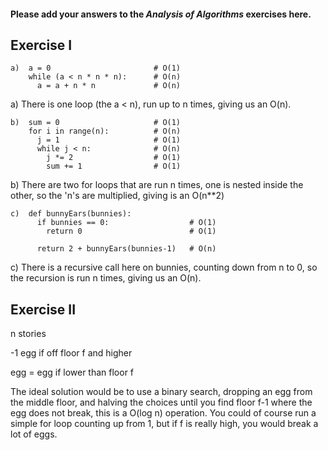 #### Please add your answers to the ***Analysis of  Algorithms*** exercises here.

## Exercise I

```
a)  a = 0                       # O(1)
    while (a < n * n * n):      # O(n)
      a = a + n * n             # O(n)
```
a) There is one loop (the a < n), run up to n times, giving us an O(n).


```
b)  sum = 0                     # O(1)
    for i in range(n):          # O(n)
      j = 1                     # O(1)
      while j < n:              # O(n)
        j *= 2                  # O(1)
        sum += 1                # O(1)
```
b) There are two for loops that are run n times, one is nested inside the other, so the 'n's are multiplied, giving is an O(n**2)


```
c)  def bunnyEars(bunnies):
      if bunnies == 0:                  # O(1)
        return 0                        # O(1)

      return 2 + bunnyEars(bunnies-1)   # O(n)
```
c) There is a recursive call here on bunnies, counting down from n to 0, so the recursion is run n times, giving us an O(n).


## Exercise II

n stories

-1 egg if off floor f and higher

egg = egg if lower than floor f 

The ideal solution would be to use a binary search, dropping an egg from the middle floor, and halving the choices until you find floor f-1 where the egg does not break, this is a O(log n) operation. 
You could of course run a simple for loop counting up from 1, but if f is really high, you would break a lot of eggs.
